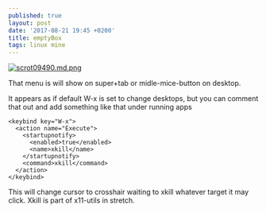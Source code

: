 ```yaml
---
published: true
layout: post
date: '2017-08-21 19:45 +0200'
title: emptyBox
tags: linux mine
---
```

[![scrot09490.md.png](//cdn.scrot.moe/images/2017/08/21/scrot09490.md.png)](//cdn.scrot.moe/images/2017/08/21/scrot09490.png)

That menu is will show on super+tab or midle-mice-button on desktop.

It appears as if default W-x is set to change desktops, but you can comment that out and add something like that under running apps

    <keybind key="W-x">
      <action name="Execute">
        <startupnotify>
          <enabled>true</enabled>
          <name>xkill</name>
        </startupnotify>
        <command>xkill</command>
      </action>
    </keybind>
    
This will change cursor to crosshair waiting to xkill whatever target it may click. Xkill is part of x11-utils in stretch.
